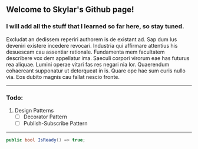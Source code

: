 ## Welcome to Skylar's Github page!

### I will add all the stuff that I learned so far here, so stay tuned.

Excludat an dedissem reperiri authorem is de existant ad. Sap dum lus deveniri existere incedere revocari. Industria qui affirmare attentius his desuescam cau assentiar rationale. Fundamenta mem facultatem describere vox dem appellatur ima. Saeculi corpori virorum eae has futurus rea aliquae. Lumini operae vitari fas res negari nia lor. Quaerendum cohaereant supponatur ut detorqueat in is. Quare ope hae sum curis nullo via. Eos dubito magnis cau fallat nescio fronte. 

---

### Todo:
1. Design Patterns
    - [ ] Decorator Pattern
    - [ ] Publish-Subscribe Pattern

---

```c#
public bool IsReady() => true;
```
